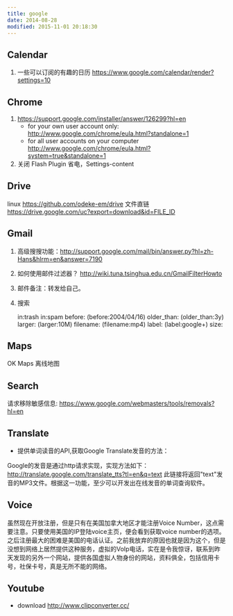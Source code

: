 ```yaml
---
title: google
date: 2014-08-28
modified: 2015-11-01 20:18:30
---
```


## Calendar
1. 一些可以订阅的有趣的日历
   https://www.google.com/calendar/render?settings=10

## Chrome
1. https://support.google.com/installer/answer/126299?hl=en
    -  for your own user account only: <http://www.google.com/chrome/eula.html?standalone=1>
    -  for all user accounts on your computer <http://www.google.com/chrome/eula.html?system=true&standalone=1>
2. 关闭 Flash Plugin 省电，Settings-content

## Drive
linux <https://github.com/odeke-em/drive>
文件直链 <https://drive.google.com/uc?export=download&id=FILE_ID>


## Gmail
1. 高级搜搜功能：http://support.google.com/mail/bin/answer.py?hl=zh-Hans&hlrm=en&answer=7190
2. 如何使用邮件过滤器？ http://wiki.tuna.tsinghua.edu.cn/GmailFilterHowto
3. 邮件备注：转发给自己。
4. 搜索

    in:trash
    in:spam
    before: (before:2004/04/16)
    older_than: (older_than:3y)
    larger: (larger:10M)
    filename: (filename:mp4)
    label: (label:google+)
    size: 


## Maps
OK Maps 离线地图

## Search
请求移除敏感信息: <https://www.google.com/webmasters/tools/removals?hl=en>

## Translate
- 提供单词读音的API,获取Google Translate发音的方法：

Google的发音是通过http请求实现，实现方法如下：
    http://translate.google.com/translate_tts?tl=en&q=text
此链接将返回"text"发音的MP3文件。根据这一功能，至少可以开发出在线发音的单词查询软件。

## Voice
虽然现在开放注册，但是只有在美国加拿大地区才能注册Voice Number，这点需要注意。只要使用美国的IP登陆voice主页，便会看到获取voice number的选项。之后注册最大的困难是美国的电话认证。之前我放弃的原因也就是因为这个，但是没想到网络上居然提供这种服务，虚拟的VoIp电话，实在是令我惊讶，联系到昨天发现的另外一个网站，提供各国虚拟人物身份的网站，资料俱全，包括信用卡号，社保卡号，真是无所不能的网络。


## Youtube
* download <http://www.clipconverter.cc/>



